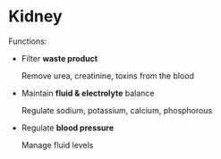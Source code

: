 # Kidney

Functions:
* Filter **waste product**

  Remove urea, creatinine, toxins from the blood

* Maintain **fluid & electrolyte** balance

  Regulate sodium, potassium, calcium, phosphorous

* Regulate **blood pressure**

  Manage fluid levels
